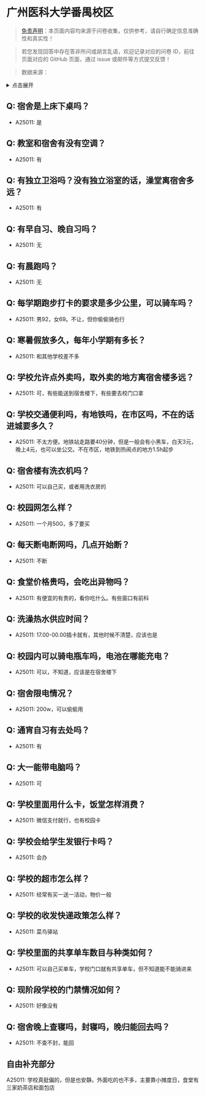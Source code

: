 # 广州医科大学番禺校区

> [免责声明](https://colleges.chat/#_3)：本页面内容均来源于问卷收集，仅供参考，请自行确定信息准确性和真实性！

> 若您发现回答中存在答非所问或胡言乱语，欢迎记录对应的问卷 ID，前往页面对应的 GitHub 页面，通过 issue 或邮件等方式提交反馈！

> 数据来源：

<details><summary>点击展开</summary>
<ul>
<li>A25011: 匿名 (2024 年 06 月)</li>
</ul>
</details>

## Q: 宿舍是上床下桌吗？

- A25011: 是

## Q: 教室和宿舍有没有空调？

- A25011: 有

## Q: 有独立卫浴吗？没有独立浴室的话，澡堂离宿舍多远？

- A25011: 有

## Q: 有早自习、晚自习吗？

- A25011: 无

## Q: 有晨跑吗？

- A25011: 无

## Q: 每学期跑步打卡的要求是多少公里，可以骑车吗？

- A25011: 男92，女69。不让，但你偷偷骑也行

## Q: 寒暑假放多久，每年小学期有多长？

- A25011: 和其他学校差不多

## Q: 学校允许点外卖吗，取外卖的地方离宿舍楼多远？

- A25011: 可，有些能送到宿舍楼下，有些要去校门口拿

## Q: 学校交通便利吗，有地铁吗，在市区吗，不在的话进城要多久？

- A25011: 不太方便。地铁站走路要40分钟，但是一般会有小黑车，白天3元，晚上4元，也可以坐公交。不在市区，地铁到热闹点的地方1.5h起步

## Q: 宿舍楼有洗衣机吗？

- A25011: 可以自己买，或者用洗衣房的

## Q: 校园网怎么样？

- A25011: 一个月50G，多了要买

## Q: 每天断电断网吗，几点开始断？

- A25011: 不断

## Q: 食堂价格贵吗，会吃出异物吗？

- A25011: 有便宜的有贵的，看你吃什么。有些窗口有前科

## Q: 洗澡热水供应时间？

- A25011: 17.00-00.00插卡就有，其他时候不清楚，应该也是

## Q: 校园内可以骑电瓶车吗，电池在哪能充电？

- A25011: 可以，不知道，应该是在宿舍楼下

## Q: 宿舍限电情况？

- A25011: 200w，可以偷偷用

## Q: 通宵自习有去处吗？

- A25011: 有

## Q: 大一能带电脑吗？

- A25011: 可

## Q: 学校里面用什么卡，饭堂怎样消费？

- A25011: 微信支付就行，也有校园卡

## Q: 学校会给学生发银行卡吗？

- A25011: 会办

## Q: 学校的超市怎么样？

- A25011: 经常有买一送一活动，物价一般

## Q: 学校的收发快递政策怎么样？

- A25011: 菜鸟驿站

## Q: 学校里面的共享单车数目与种类如何？

- A25011: 可以自己买单车，学校门口就有共享单车，但不知道能不能骑进来

## Q: 现阶段学校的门禁情况如何？

- A25011: 好像没有

## Q: 宿舍晚上查寝吗，封寝吗，晚归能回去吗？

- A25011: 不查不封，能回

## 自由补充部分

A25011: 学校真挺偏的，但是也安静。外面吃的也不多，主要靠小摊度日，食堂有三家奶茶店和面包店